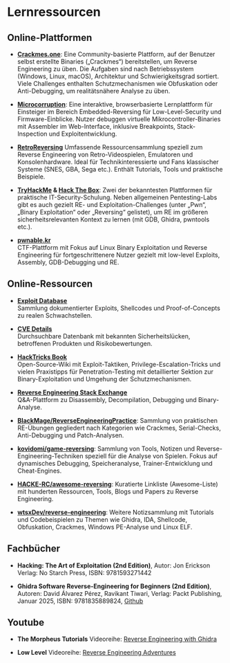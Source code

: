 #  Lernressourcen

## Online-Plattformen
- **[Crackmes.one](https://crackmes.one/)**: Eine Community-basierte Plattform, auf der Benutzer selbst erstellte Binaries („Crackmes“) bereitstellen, um Reverse Engineering zu üben. Die Aufgaben sind nach Betriebssystem (Windows, Linux, macOS), Architektur und Schwierigkeitsgrad sortiert. Viele Challenges enthalten Schutzmechanismen wie Obfuskation oder Anti-Debugging, um realitätsnähere Analyse zu üben.

- **[Microcorruption](https://microcorruption.com/about)**: Eine interaktive, browserbasierte Lernplattform für Einsteiger im Bereich Embedded-Reversing für Low-Level-Security und Firmware-Einblicke. Nutzer debuggen virtuelle Mikrocontroller-Binaries mit Assembler im Web-Interface, inklusive Breakpoints, Stack-Inspection und Exploitentwicklung. 

- **[RetroReversing](https://retroreversing.com)** Umfassende Ressourcensammlung speziell zum Reverse Engineering von Retro-Videospielen, Emulatoren und Konsolenhardware. Ideal für Technikinteressierte und Fans klassischer Systeme (SNES, GBA, Sega etc.). Enthält Tutorials, Tools und praktische Beispiele.

- **[TryHackMe](https://tryhackme.com/) & [Hack The Box](https://www.hackthebox.com/)**: Zwei der bekanntesten Plattformen für praktische IT-Security-Schulung. Neben allgemeinen Pentesting-Labs gibt es auch gezielt RE- und Exploitation-Challenges (unter „Pwn“, „Binary Exploitation“ oder „Reversing“ gelistet), um RE im größeren sicherheitsrelevanten Kontext zu lernen (mit GDB, Ghidra, pwntools etc.).

- **[pwnable.kr](https://pwnable.kr/)**  
  CTF-Plattform mit Fokus auf Linux Binary Exploitation und Reverse Engineering für fortgeschrittenere Nutzer gezielt mit low-level Exploits, Assembly, GDB-Debugging und RE.


## Online-Ressourcen 

- **[Exploit Database](https://www.exploit-db.com/)**  
  Sammlung dokumentierter Exploits, Shellcodes und Proof-of-Concepts zu realen Schwachstellen.

- **[CVE Details](https://www.cve.org/)**  
  Durchsuchbare Datenbank mit bekannten Sicherheitslücken, betroffenen Produkten und Risikobewertungen.

- **[HackTricks Book](https://book.hacktricks.wiki/en/index.html)**  
  Open-Source-Wiki mit Exploit-Taktiken, Privilege-Escalation-Tricks und vielen Praxistipps für Penetration-Testing mit detaillierter Sektion zur Binary-Exploitation und Umgehung der Schutzmechanismen.

- **[Reverse Engineering Stack Exchange](https://reverseengineering.stackexchange.com/)**  
  Q&A-Plattform zu Disassembly, Decompilation, Debugging und Binary-Analyse.

- **[BIackMage/ReverseEngineeringPractice](https://github.com/BIackMage/ReverseEngineeringPractice)**: Sammlung von praktischen RE-Übungen gegliedert nach Kategorien wie Crackmes, Serial-Checks, Anti-Debugging und Patch-Analysen.


- **[kovidomi/game-reversing](https://github.com/kovidomi/game-reversing)**: Sammlung von Tools, Notizen und Reverse-Engineering-Techniken speziell für die Analyse von Spielen. Fokus auf dynamisches Debugging, Speicheranalyse, Trainer-Entwicklung und Cheat-Engines.

- **[HACKE-RC/awesome-reversing](https://github.com/HACKE-RC/awesome-reversing)**: Kuratierte Linkliste (Awesome-Liste) mit hunderten Ressourcen, Tools, Blogs und Papers zu Reverse Engineering.

- **[wtsxDev/reverse-engineering](https://github.com/wtsxDev/reverse-engineering)**: Weitere Notizsammlung mit Tutorials und Codebeispielen zu Themen wie Ghidra, IDA, Shellcode, Obfuskation, Crackmes, Windows PE-Analyse und Linux ELF.


## Fachbücher
- **Hacking: The Art of Exploitation (2nd Edition)**, Autor: Jon Erickson
Verlag: No Starch Press, ISBN: 9781593271442

- **Ghidra Software Reverse-Engineering for Beginners (2nd Edition)**, Autoren: David Álvarez Pérez, Ravikant Tiwari, Verlag: Packt Publishing, Januar 2025, ISBN: 9781835889824, [Github](https://github.com/PacktPublishing/Ghidra-Software-Reverse-Engineering-for-Beginners)


## Youtube
- **The Morpheus Tutorials** Videoreihe: [Reverse Engineering with Ghidra](https://www.youtube.com/watch?v=gdpHhWiiayM&list=PLNmsVeXQZj7oQc3MxjWB-rYHHo9vX905a)

- **Low Level** Videoreihe: [Reverse Engineering Adventures](https://www.youtube.com/playlist?list=PLc7W4b0WHTAUonBygdM0Lh5iO2tgX64ew)



